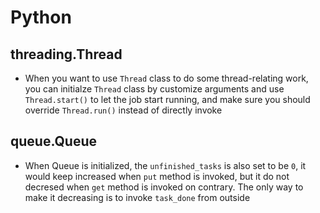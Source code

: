 # Python
## threading.Thread

- When you want to use `Thread` class to do some thread-relating work, you can initialze `Thread` class by customize arguments and use `Thread.start()` to let the job start running, and make sure you should override `Thread.run()` instead of directly invoke

## queue.Queue

- When Queue is initialized, the `unfinished_tasks` is also set to be `0`, it would keep increased when `put` method is invoked, but it do not decresed when `get` method is invoked on contrary. The only way to make it decreasing is to invoke `task_done` from outside
